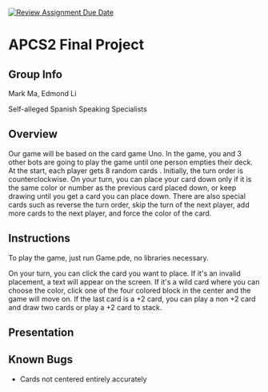 [![Review Assignment Due Date](https://classroom.github.com/assets/deadline-readme-button-24ddc0f5d75046c5622901739e7c5dd533143b0c8e959d652212380cedb1ea36.svg)](https://classroom.github.com/a/syDSSnTt)
# APCS2 Final Project

## Group Info

Mark Ma, Edmond Li

Self-alleged Spanish Speaking Specialists

## Overview

Our game will be based on the card game Uno. In the game, you and 3 other bots are going to play the game until one person empties their deck. At the start, each player gets 8 random cards . Initially, the turn order is counterclockwise. On your turn, you can place your card down only if it is the same color or number as the previous card placed down, or keep drawing until you get a card you can place down. There are also special cards such as reverse the turn order, skip the turn of the next player, add more cards to the next player, and force the color of the card. 

## Instructions

To play the game, just run Game.pde, no libraries necessary.

On your turn, you can click the card you want to place. If it's an invalid placement, a text will appear on the screen. If it's a wild card where you can choose the color, click one of the four colored block in the center and the game will move on. If the last card is a +2 card, you can play a non +2 card and draw two cards or play a +2 card to stack.  

## Presentation

## Known Bugs

- Cards not centered entirely accurately
